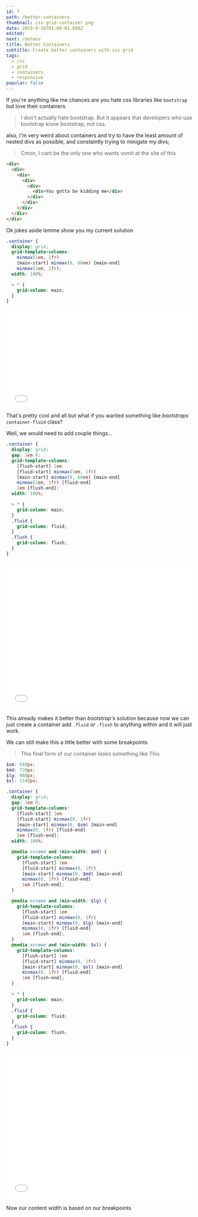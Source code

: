 ```yaml
---
id: 7
path: /better-containers
thumbnail: css-grid-container.png
date: 2019-9-16T01:00:01.889Z
edited:
next: /dotenv
title: Better Containers
subtitle: Create better containers with css grid
tags:
  - css
  - grid
  - containers
  - responsive
popular: false
---
```


If you're anything like me chances are you hate css libraries like `bootstrap` but love their containers.

> I don't actually hate bootstrap. But it appears that developers who use bootstrap know bootstrap, not css.

also, I'm very weird about containers and try to have the least amount of nested divs as possible, and constaintly trying to minigate my divs;

> Cmon, I cant be the only one who wants vomit at the site of this

```html
<div>
  <div>
    <div>
      <div>
        <div>
          <div>You gotta be kidding me</div>
        </div>
      </div>
    </div>
  </div>
</div>
```

Ok jokes aside lemme show you my current solution

```scss
.container {
  display: grid;
  grid-template-columns:
    minmax(1em, 1fr)
    [main-start] minmax(0, 60em) [main-end]
    minmax(1em, 1fr);
  width: 100%;

  > * {
    grid-column: main;
  }
}
```

<iframe
  height="265"
  style="width: 100%;"
  scrolling="no"
  title="css grid container 1"
  src="//codepen.io/glweems/embed/xxKJQOq/?height=265&theme-id=0&default-tab=result"
  frameborder="no"
  allowtransparency="true"
  allowfullscreen="true">
    See the Pen
    <a href='https://codepen.io/glweems/pen/xxKJQOq/'>
    css grid container 1
    </a> by Garrett Weems
    (<a href='https://codepen.io/glweems'>@glweems</a>) on
    <a href='https://codepen.io'>CodePen</a>.
</iframe>

That's pretty cool and all but what if you wanted something like _bootstraps_ `container-fluid` class?

Well, we would need to add couple things...

```scss
.container {
  display: grid;
  gap: 1em 0;
  grid-template-columns:
    [flush-start] 1em
    [fluid-start] minmax(1em, 1fr)
    [main-start] minmax(0, 60em) [main-end]
    minmax(1em, 1fr) [fluid-end]
    1em [flush-end];
  width: 100%;

  > * {
    grid-column: main;
  }
  .fluid {
    grid-column: fluid;
  }
  .flush {
    grid-column: flush;
  }
}
```

<iframe
  height="400"
  style="width: 100%;"
  scrolling="no"
  title="css grid container 2"
  src="//codepen.io/glweems/embed/jONpQpb/?height=265&theme-id=0&default-tab=result"
  frameborder="no"
  allowtransparency="true"
  allowfullscreen="true">
    See the Pen <a href='https://codepen.io/glweems/pen/jONpQpb/'>css grid container 2</a> by Garrett Weems
    (<a href='https://codepen.io/glweems'>@glweems</a>) on <a href='https://codepen.io'>CodePen</a>.
</iframe>

This already makes it better than _bootstrap's_ solution because now we can just create a container add `.fluid` _or_ `.flush` to anything within and it will just work.

We can still make this a little better with some breakpoints

> This final form of our container looks something like This

```scss
$sm: 540px;
$md: 720px;
$lg: 960px;
$xl: 1140px;

.container {
  display: grid;
  gap: 1em 0;
  grid-template-columns:
    [flush-start] 1em
    [fluid-start] minmax(0, 1fr)
    [main-start] minmax(0, $sm) [main-end]
    minmax(0, 1fr) [fluid-end]
    1em [flush-end];
  width: 100%;

  @media screen and (min-width: $md) {
    grid-template-columns:
      [flush-start] 1em
      [fluid-start] minmax(0, 1fr)
      [main-start] minmax(0, $md) [main-end]
      minmax(0, 1fr) [fluid-end]
      1em [flush-end];
  }

  @media screen and (min-width: $lg) {
    grid-template-columns:
      [flush-start] 1em
      [fluid-start] minmax(0, 1fr)
      [main-start] minmax(0, $lg) [main-end]
      minmax(0, 1fr) [fluid-end]
      1em [flush-end];
  }
  @media screen and (min-width: $xl) {
    grid-template-columns:
      [flush-start] 1em
      [fluid-start] minmax(0, 1fr)
      [main-start] minmax(0, $xl) [main-end]
      minmax(0, 1fr) [fluid-end]
      1em [flush-end];
  }

  > * {
    grid-column: main;
  }
  .fluid {
    grid-column: fluid;
  }
  .flush {
    grid-column: flush;
  }
}
```

<iframe
  height="400"
  style="width: 100%;"
  scrolling="no"
  title="css grid container"
  src="//codepen.io/glweems/embed/xxKJmPQ/?height=265&theme-id=0&default-tab=result"
  frameborder="no"
  allowtransparency="true"
  allowfullscreen="true">
    See the Pen
    <a href='https://codepen.io/glweems/pen/xxKJmPQ/'>
      css grid container
    </a>
    by Garrett Weems
    (<a href='https://codepen.io/glweems'>@glweems</a>) on
     <a href='https://codepen.io'>CodePen</a>.
</iframe>

Now our content width is based on our breakpoints
